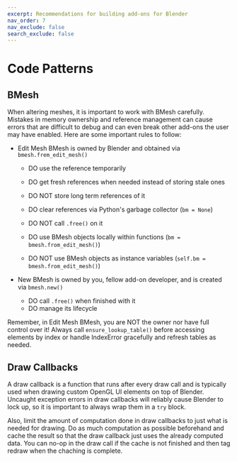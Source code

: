 ```yaml
---
excerpt: Recommendations for building add-ons for Blender
nav_order: 7
nav_exclude: false
search_exclude: false
---
```


# Code Patterns

## BMesh

When altering meshes, it is important to work with BMesh carefully. Mistakes in memory ownership and reference management can cause errors that are difficult to debug and can even break other add-ons the user may have enabled. Here are some important rules to follow:

- Edit Mesh BMesh is owned by Blender and obtained via `bmesh.frem_edit_mesh()`
    - DO use the reference temporarily

    - DO get fresh references when needed instead of storing stale ones
    - DO NOT store long term references of it

    - DO clear references via Python's garbage collector (`bm = None`)
    - DO NOT call `.free()` on it

    - DO use BMesh objects locally within functions (`bm = bmesh.from_edit_mesh()`)
    - DO NOT use BMesh objects as instance variables (`self.bm = bmesh.from_edit_mesh()`)

- New BMesh is owned by you, fellow add-on developer, and is created via `bmesh.new()`
    - DO call `.free()` when finished with it
    - DO manage its lifecycle


Remember, in Edit Mesh BMesh, you are NOT the owner nor have full control over it! Always call `ensure_lookup_table()` before accessing elements by index or handle IndexError gracefully and refresh tables as needed.


## Draw Callbacks

A draw callback is a function that runs after every draw call and is typically used when drawing custom OpenGL UI elements on top of Blender. Uncaught exception errors in draw callbacks will reliably cause Blender to lock up, so it is important to always wrap them in a `try` block.

Also, limit the amount of computation done in draw callbacks to just what is needed for drawing. Do as much computation as possible beforehand and cache the result so that the draw callback just uses the already computed data. You can no-op in the draw call if the cache is not finished and then tag redraw when the chaching is complete.
